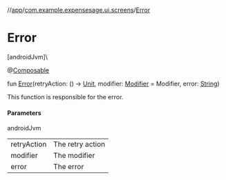 //[app](../../index.md)/[com.example.expensesage.ui.screens](index.md)/[Error](-error.md)

# Error

[androidJvm]\

@[Composable](https://developer.android.com/reference/kotlin/androidx/compose/runtime/Composable.html)

fun [Error](-error.md)(retryAction: () -&gt; [Unit](https://kotlinlang.org/api/latest/jvm/stdlib/kotlin/-unit/index.html), modifier: [Modifier](https://developer.android.com/reference/kotlin/androidx/compose/ui/Modifier.html) = Modifier, error: [String](https://kotlinlang.org/api/latest/jvm/stdlib/kotlin/-string/index.html))

This function is responsible for the error.

#### Parameters

androidJvm

| | |
|---|---|
| retryAction | The retry action |
| modifier | The modifier |
| error | The error |
